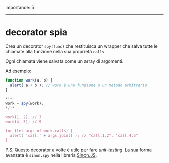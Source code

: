 importance: 5

---

# decorator spia

Crea un decorator `spy(func)` che restituisca un wrapper che salva tutte le chiamate alla funzione nella sua proprietà `calls`.

Ogni chiamata viene salvata come un array di argomenti.

Ad esempio:

```js
function work(a, b) {
  alert( a + b ); // work è una funzione o un metodo arbitrario
}

*!*
work = spy(work);
*/!*

work(1, 2); // 3
work(4, 5); // 9

for (let args of work.calls) {
  alert( 'call:' + args.join() ); // "call:1,2", "call:4,5"
}
```

P.S. Questo decorator a volte è utile per fare *unit-testing*. La sua forma avanzata è `sinon.spy` nella libreria [Sinon.JS](http://sinonjs.org/).
